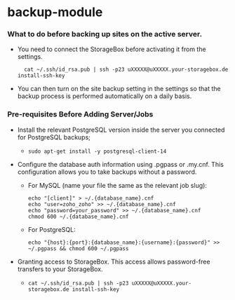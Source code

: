# backup-module

### What to do before backing up sites on the active server.

- You need to connect the StorageBox before activating it from the settings.

        cat ~/.ssh/id_rsa.pub | ssh -p23 uXXXXX@uXXXXX.your-storagebox.de install-ssh-key

- You can then turn on the site backup setting in the settings so that the backup process is performed automatically on a daily basis.
### Pre-requisites Before Adding Server/Jobs
 - Install the relevant PostgreSQL version inside the server you connected for PostgreSQL backups;
   -     sudo apt-get install -y postgresql-client-14
 - Configure the database auth information using .pgpass or .my.cnf. This configuration allows you to take backups without a password.
   - For MySQL (name your file the same as the relevant job slug):
     
         echo "[client]" > ~/.{database_name}.cnf
         echo "user=zoho_zoho" >> ~/.{database_name}.cnf
         echo "password=your_password" >> ~/.{database_name}.cnf
         chmod 600 ~/.{database_name}.cnf
   
   - For PostgreSQL:
         
         echo "{host}:{port}:{database_name}:{username}:{password}" >> ~/.pgpass && chmod 600 ~/.pgpass

 - Granting access to StorageBox. This access allows password-free transfers to your StorageBox.
   -     cat ~/.ssh/id_rsa.pub | ssh -p23 uXXXXX@uXXXXX.your-storagebox.de install-ssh-key
